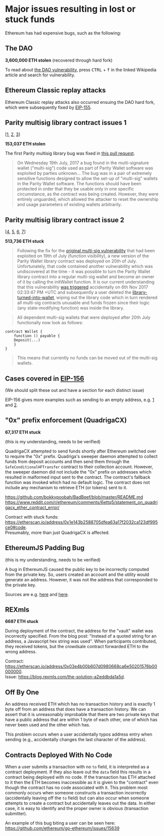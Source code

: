 # Major issues resulting in lost or stuck funds

Ethereum has had expensive bugs, such as the following:

## The DAO

**3,600,000 ETH stolen** (recovered through hard fork)

To read about [the DAO vulnerability](https://en.wikipedia.org/wiki/The_DAO_(organization)), press <kbd>CTRL</kbd> + <kbd>f</kbd> in the linked Wikipedia article and search for vulnerability.

## Ethereum Classic replay attacks

Ethereum Classic replay attacks also occurred ensuing the DAO hard fork, which were subsequently fixed by [EIP-155](https://github.com/ethereum/EIPs/blob/master/EIPS/eip-155.md).

## Parity multisig library contract issues 1

\[[1](https://paritytech.io/the-multi-sig-hack-a-postmortem/), [2](https://paritytech.io/security-alert/), [3](https://paritytech.io/security-update/)] 

**153,037 ETH stolen**

The first Parity multisig library bug was fixed in [this pull request](https://github.com/paritytech/parity/pull/6103/files). 

> On Wednesday 19th July, 2017 a bug found in the multi-signature wallet ("multi-sig") code used as part of Parity Wallet software was exploited by parties unknown... The bug was in a pair of extremely sensitive functions designed to allow the set-up of "multi-sig" wallets in the Parity Wallet software. The functions should have been protected in order that they be usable only in one specific circumstance, as the contract was being created. However, they were entirely unguarded, which allowed the attacker to reset the ownership and usage parameters of existing wallets arbitrarily.

## Parity multisig library contract issue 2

\[[4](https://paritytech.io/security-alert-2/), [5](https://paritytech.io/parity-technologies-multi-sig-wallet-issue-update/), [6](https://paritytech.io/a-postmortem-on-the-parity-multi-sig-library-self-destruct/), [7](https://paritytech.io/on-classes-of-stuck-ether-and-potential-solutions/)] 

**513,736 ETH stuck**

> Following the fix for the <a href="https://paritytech.io/blog/security-alert-high-2.html">original multi-sig vulnerability</a> that had been exploited on 19th of July (function visibility), a new version of the Parity Wallet library contract was deployed on 20th of July. Unfortunately, that code contained another vulnerability which was undiscovered at the time - it was possible to turn the Parity Wallet library contract into a regular multi-sig wallet and become an owner of it by calling the initWallet function. It is our current understanding that this vulnerability <a href="https://github.com/paritytech/parity/issues/6995">was triggered</a> accidentally on 6th Nov 2017 02:33:47 PM +UTC and subsequently a user deleted the <a href="https://etherscan.io/address/0x863df6bfa4469f3ead0be8f9f2aae51c91a907b4">library-turned-into-wallet</a>, wiping out the library code which in turn rendered all multi-sig contracts unusable and funds frozen since their logic (any state-modifying function) was inside the library.

> All dependent multi-sig wallets that were deployed after 20th July functionally now look as follows:

```solidity
contract Wallet {
    function () payable {
    Deposit(...)
    }
}
```

> This means that currently no funds can be moved out of the multi-sig wallets.

## Cases covered in [EIP-156](https://github.com/ethereum/EIPs/issues/156)

(We should split these out and have a section for each distinct issue)

EIP-156 gives more examples such as sending to an empty address, e.g. [1](https://github.com/ethereum/EIPs/issues/156#issuecomment-2766829920) and [2](https://github.com/ethereum/EIPs/issues/156#issuecomment-307015852).

## "0x" prefix enforcement (QuadrigaCX)

**67,317 ETH stuck**

(this is my understanding, needs to be verified) 

QuadrigaCX attempted to send funds shortly after Ethereum switched over to require the "0x" prefix. Quadriga's sweeper daemon attempted to collect funds from deposit accounts and then send them through the `SafeConditionalHFTransfer` contract to their collection account.  However, the sweeper daemon did not include the "0x" prefix on addresses which resulted in malformed input sent to the contract.  The contract's fallback function was invoked which had no default logic.  The contract does not include any mechanism to retrieve ETH (or tokens) sent to it.

<https://github.com/bokkypoobah/BadBeef/blob/master/README.md>  
<https://www.reddit.com/r/ethereum/comments/6ettq5/statement_on_quadrigacx_ether_contract_error/>

Contract with stuck funds: <https://etherscan.io/address/0x1e143b2588705dfea63a17f2032ca123df995ce0#code>.  
Presumably, more than just QuadrigaCX is affected.  

## EthereumJS Padding Bug

(this is my understanding, needs to be verified)

A bug in EthereumJS caused the public key to be incorrectly computed from the private key.  So, users created an account and the utility would generate an address. However, it was not the address that corresponded to the private key.  

Sources are e.g. [here](https://forum.ethereum.org/discussion/3988/bug-in-ethereumjs-util) and [here](https://www.reddit.com/r/ethereum/comments/6chqyk/trying_to_recover_my_121_eth_from_2015_js_bug/).

## REXmls

**6687 ETH stuck**

During deployment of the contract, the address for the "vault" wallet was incorrectly specified.  From the blog post: "Instead of a quoted string for an address, a Javascript hex string was used".  When participants contributed, they received tokens, but the crowdsale contract forwarded ETH to the wrong address.

Contract: <https://etherscan.io/address/0x03e4b00b607d0980668ca6e50201576b00000000>.  
Issue: <https://blog.rexmls.com/the-solution-a2eddbda1a5d>.

## Off By One

An address received ETH which has no transaction history and is exactly 1 byte off from an address that does have a transaction history.  We can assert that it is unreasonably improbable that there are two private keys that have a public address that are within 1 byte of each other, one of which has never been used and the other which has.

This problem occurs when a user accidentally typos address entry when sending (e.g., accidentally changes the last character of the address).

## Contracts Deployed With No Code

When a user submits a transaction with no `to` field, it is interpreted as a contract deployment.  If they also leave out the `data` field this results in a contract being deployed with no code.  If the transaction has ETH attached to it then the ETH becomes inaccessible as it is given to the "contract" even though the contract has no code associated with it.  This problem most commonly occurs when someone constructs a transaction incorrectly (accidentally leaving off the `to` field) but can also occur when someone attempts to create a contract but accidentally leaves out the data.  In either case, it is easy to identify and the proper owner is obvious (transaction submitter).

An example of this bug biting a user can be seen here: <https://github.com/ethereum/go-ethereum/issues/15639>
